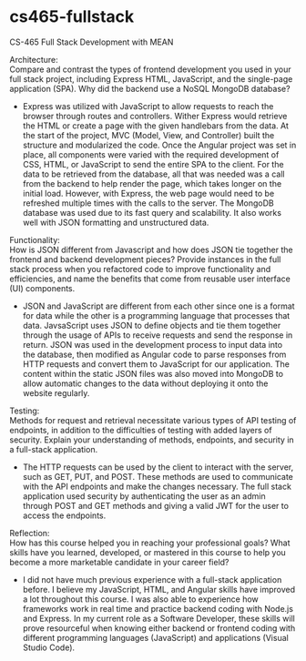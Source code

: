 # cs465-fullstack
CS-465 Full Stack Development with MEAN

Architecture:  
Compare and contrast the types of frontend development you used in your full stack project, including Express HTML, JavaScript, and the single-page application (SPA). Why did the backend use a NoSQL MongoDB database?
- Express was utilized with JavaScript to allow requests to reach the browser through routes and controllers. Wither Express would retrieve the HTML or create a page with the given handlebars from the data. At the start of the project, MVC (Model, View, and Controller) built the structure and modularized the code. Once the Angular project was set in place, all components were varied with the required development of CSS, HTML, or JavaScript to send the entire SPA to the client. For the data to be retrieved from the database, all that was needed was a call from the backend to help render the page, which takes longer on the initial load. However, with Express, the web page would need to be refreshed multiple times with the calls to the server.
The MongoDB database was used due to its fast query and scalability. It also works well with JSON formatting and unstructured data.

Functionality:  
How is JSON different from Javascript and how does JSON tie together the frontend and backend development pieces? Provide instances in the full stack process when you refactored code to improve functionality and efficiencies, and name the benefits that come from reusable user interface (UI) components.
- JSON and JavaScript are different from each other since one is a format for data while the other is a programming language that processes that data. JavsaScript uses JSON to define objects and tie them together through the usage of APIs to receive requests and send the response in return. JSON was used in the development process to input data into the database, then modified as Angular code to parse responses from HTTP requests and convert them to JavaScript for our application. The content within the static JSON files was also moved into MongoDB to allow automatic changes to the data without deploying it onto the website regularly.

Testing:  
Methods for request and retrieval necessitate various types of API testing of endpoints, in addition to the difficulties of testing with added layers of security. Explain your understanding of methods, endpoints, and security in a full-stack application.
- The HTTP requests can be used by the client to interact with the server, such as GET, PUT, and POST. These methods are used to communicate with the API endpoints and make the changes necessary. The full stack application used security by authenticating the user as an admin through POST and GET methods and giving a valid JWT for the user to access the endpoints.

Reflection:  
How has this course helped you in reaching your professional goals? What skills have you learned, developed, or mastered in this course to help you become a more marketable candidate in your career field?
- I did not have much previous experience with a full-stack application before. I believe my JavaScript, HTML, and Angular skills have improved a lot throughout this course. I was also able to experience how frameworks work in real time and practice backend coding with Node.js and Express. In my current role as a Software Developer, these skills will prove resourceful when knowing either backend or frontend coding with different programming languages (JavaScript) and applications (Visual Studio Code).
